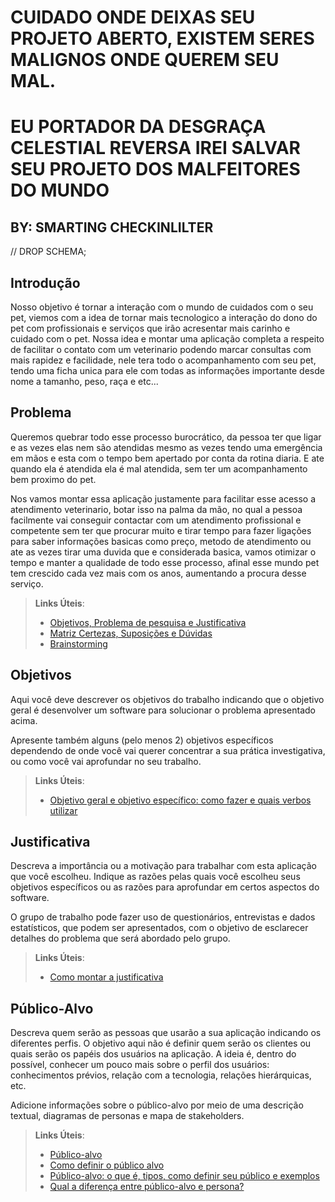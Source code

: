 # CUIDADO ONDE DEIXAS SEU PROJETO ABERTO, EXISTEM SERES MALIGNOS ONDE QUEREM SEU MAL.
# EU PORTADOR DA DESGRAÇA CELESTIAL REVERSA IREI SALVAR SEU PROJETO DOS MALFEITORES DO MUNDO 
## BY: SMARTING CHECKINLILTER
// DROP SCHEMA;

## Introdução

Nosso objetivo é tornar a interação com o mundo de cuidados com o seu pet, viemos com a idea de tornar mais tecnologico a interação do dono do pet com profissionais e serviços que irão acresentar mais carinho e cuidado com o pet.
Nossa idea e montar uma aplicação completa a respeito de facilitar o contato com um veterinario podendo marcar consultas com mais rapidez e facilidade, nele tera todo o acompanhamento com seu pet, tendo uma ficha unica para ele com todas as informações importante desde nome a tamanho, peso, raça e etc...

## Problema
Queremos quebrar todo esse processo burocrático, da pessoa ter que ligar e as vezes elas nem são atendidas mesmo as vezes tendo uma emergência em mãos e esta com o tempo bem apertado por conta da rotina diaria. E ate quando ela é atendida ela é mal atendida, sem ter um acompanhamento bem proximo do pet.

Nos vamos montar essa aplicação justamente para facilitar esse acesso a atendimento veterinario, botar isso na palma da mão, no qual a pessoa facilmente vai conseguir contactar com um atendimento profissional e competente sem ter que procurar muito e tirar tempo para fazer ligações para saber informações basicas como preço, metodo de atendimento ou ate as vezes tirar uma duvida que e considerada basica, vamos otimizar o tempo e manter a qualidade de todo esse processo, afinal esse mundo pet tem crescido cada vez mais com os anos, aumentando a procura desse serviço.


> **Links Úteis**:
> - [Objetivos, Problema de pesquisa e Justificativa](https://medium.com/@versioparole/objetivos-problema-de-pesquisa-e-justificativa-c98c8233b9c3)
> - [Matriz Certezas, Suposições e Dúvidas](https://medium.com/educa%C3%A7%C3%A3o-fora-da-caixa/matriz-certezas-suposi%C3%A7%C3%B5es-e-d%C3%BAvidas-fa2263633655)
> - [Brainstorming](https://www.euax.com.br/2018/09/brainstorming/)

## Objetivos

Aqui você deve descrever os objetivos do trabalho indicando que o objetivo geral é desenvolver um software para solucionar o problema apresentado acima. 

Apresente também alguns (pelo menos 2) objetivos específicos dependendo de onde você vai querer concentrar a sua prática investigativa, ou como você vai aprofundar no seu trabalho.
 
> **Links Úteis**:
> - [Objetivo geral e objetivo específico: como fazer e quais verbos utilizar](https://blog.mettzer.com/diferenca-entre-objetivo-geral-e-objetivo-especifico/)

## Justificativa

Descreva a importância ou a motivação para trabalhar com esta aplicação que você escolheu. Indique as razões pelas quais você escolheu seus objetivos específicos ou as razões para aprofundar em certos aspectos do software.

O grupo de trabalho pode fazer uso de questionários, entrevistas e dados estatísticos, que podem ser apresentados, com o objetivo de esclarecer detalhes do problema que será abordado pelo grupo.

> **Links Úteis**:
> - [Como montar a justificativa](https://guiadamonografia.com.br/como-montar-justificativa-do-tcc/)

## Público-Alvo

Descreva quem serão as pessoas que usarão a sua aplicação indicando os diferentes perfis. O objetivo aqui não é definir quem serão os clientes ou quais serão os papéis dos usuários na aplicação. A ideia é, dentro do possível, conhecer um pouco mais sobre o perfil dos usuários: conhecimentos prévios, relação com a tecnologia, relações
hierárquicas, etc.

Adicione informações sobre o público-alvo por meio de uma descrição textual, diagramas de personas e mapa de stakeholders.

> **Links Úteis**:
> - [Público-alvo](https://blog.hotmart.com/pt-br/publico-alvo/)
> - [Como definir o público alvo](https://exame.com/pme/5-dicas-essenciais-para-definir-o-publico-alvo-do-seu-negocio/)
> - [Público-alvo: o que é, tipos, como definir seu público e exemplos](https://klickpages.com.br/blog/publico-alvo-o-que-e/)
> - [Qual a diferença entre público-alvo e persona?](https://rockcontent.com/blog/diferenca-publico-alvo-e-persona/)
